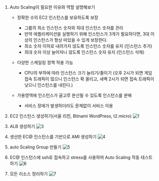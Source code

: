 1. Auto Scaling이 필요한 이유와 역할 설명해보기

   - 정확한 수의 EC2 인스턴스를 보유하도록 보장

     - 그룹의 최소 인스턴스 숫자와 최대 인스턴스 숫자를 관리
     - 만약 애플리케이션을 실행하기 위해 인스턴스가 3개가 필요하다면, 3대 이상의 인스턴스가 항상 떠있을 수 있게 보장한다.
     - 최소 숫자 이하로 내려가지 않도록 인스턴스 숫자를 유지 (인스턴스 추가)
     - 최대 숫자 이상 늘어자니 않도록 인스턴스 숫자 유지 (인스턴스 삭제)

   - 다양한 스케일링 정책 적용 가능
     - CPU의 부하에 따라 인스턴스 크기 늘리기/줄이기 (오후 2시가 되면 게임 접속 트래픽이 많으니 인스턴스 확 올리고, 새벽 2시가 되면 접속 트래픽이 낮으니 인스턴스를 내린다.)
   - 가용영역에 인스턴스가 골고루 분산될 수 있도록 인스턴스를 분배
     - 서비스 장애가 발생하더라도 문제없이 서비스 이용

2. EC2 인스턴스 생성하기(서울 리전, Bitnami WordPress, t2.micro)
![1](https://github.com/sub-blind/oz_front/assets/58137602/59716f58-4860-462d-809b-7d5f771441e0)
3. ALB 생성하기
![3](https://github.com/sub-blind/oz_front/assets/58137602/6d518965-91b6-4c4c-bf52-86a29bf510c2)
4. 생선한 EC@ 인스턴스를 기반으로 AMI 생성하기
![4](https://github.com/sub-blind/oz_front/assets/58137602/c12be4c1-0352-45a1-89a2-474c7152177b)
5. auto Scaling Group 만들기
![5](https://github.com/sub-blind/oz_front/assets/58137602/af1a359c-9fff-4860-8cfa-215fa260dee7)
6. EC@ 인스턴스에 ssh로 접속하고 stress를 사용하여 Auto Scaling 작동 테스트 하기
![6](https://github.com/sub-blind/oz_front/assets/58137602/3ecf725b-d986-4b62-b57d-5427290f4ec9)
7. 모든 리소스 정리하기
![7](https://github.com/sub-blind/oz_front/assets/58137602/83f2aa23-6384-4b94-8879-32b1650675a3)
